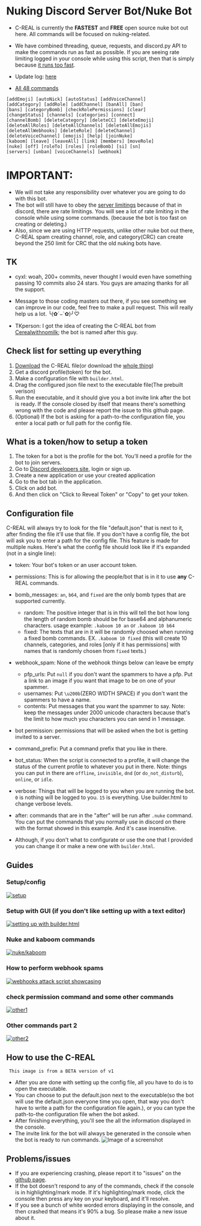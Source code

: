 # Nuking Discord Server Bot/Nuke Bot
* C-REAL is currently the **FASTEST** and **FREE** open source nuke bot out here. All commands will be focused on nuking-related.

* We have combined threading, queue, requests, and discord.py API to make the commands run as fast as possible. If you are seeing rate limiting logged in your console while using this script, then that is simply because <ins>it runs too fast</ins>.

* Update log: [here](news.txt)

* [All 48 commands](manual.md)

```
[addEmoji] [autoNick] [autoStatus] [addVoiceChannel] 
[addCategory] [addRole] [addChannel] [banAll] [ban] 
[bans] [categoryBomb] [checkRolePermissions] [clear] 
[changeStatus] [channels] [categories] [connect] 
[channelBomb] [deleteCategory] [deleteCC] [deleteEmoji] 
[deleteAllRoles] [deleteAllChannels] [deleteAllEmojis] 
[deleteAllWebhooks] [deleteRole] [deleteChannel] 
[deleteVoiceChannel] [emojis] [help] [joinNuke] 
[kaboom] [leave] [leaveAll] [link] [members] [moveRole] 
[nuke] [off] [roleTo] [roles] [roleBomb] [si] [sn] 
[servers] [unban] [voiceChannels] [webhook]
```

# IMPORTANT: 
* We will not take any responsibility over whatever you are going to do with this bot.
* The bot will still have to obey the [server limitings](https://discordia.me/en/server-limits) because of that in discord, there are rate limitings. You will see a lot of rate limiting in the console while using some commands. (because the bot is too fast on creating or deleting.)
* Also, since we are using HTTP requests, unlike other nuke bot out there, C-REAL spam creating channel, role, and category(CRC) can create beyond the 250 limit for CRC that the old nuking bots have.

## TK

* cyxl: woah, 200+ commits, never thought I would even have something passing 10 commits also 24 stars. You guys are amazing thanks for all the support.

* Message to those coding masters out there, if you see something we can improve in our code, feel free to make a pull request. This will really help us a lot. ╰(✿´⌣\`✿)╯♡

* TKperson: I got the idea of creating the C-REAL bot from [Cerealwithnomilk](https://www.youtube.com/channel/UCxX7O68badw2sBbcvQK0wBQ); the bot is named after this guy.

## Check list for setting up everything
1. [Download](https://github.com/TKperson/Nuking-Discord-Server-Bot-Nuke-Bot/releases/latest/download/c-realV2.zip) the C-REAL file(or download the [whole thing](https://github.com/TKperson/Nuking-Discord-Server-Bot-Nuke-Bot/archive/master.zip))
2. Get a discord profile(token) for the bot.
3. Make a configuration file with `builder.html`.
4. Drag the configured json file next to the executable file(The prebuilt verison)
5. Run the executable, and it should give you a bot invite link after the bot is ready. If the console closed by itself that means there's something wrong with the code and please report the issue to this github page.
6. (Optional) If the bot is asking for a path-to-the configuration file, you enter a local path or full path for the config file.

## What is a token/how to setup a token
 1. The token for a bot is the profile for the bot. You'll need a profile for the bot to join servers.
 2. Go to [Discord developers site](https://discord.com/developers/applications), login or sign up.
 3. Create a new application or use your created application
 4. Go to the bot tab in the application.
 5. Click on add bot.
 6. And then click on "Click to Reveal Token" or "Copy" to get your token.

## Configuration file
C-REAL will always try to look for the file "default.json" that is next to it, after finding the file it'll use that file. If you don't have a config file, the bot will ask you to enter a path for the config file. This feature is made for multiple nukes.
Here's what the config file should look like if it's expanded (not in a single line):

* token: Your bot's token or an user account token.
* permissions: This is for allowing the people/bot that is in it to use __any__ C-REAL commands.
* bomb_messages: `an`, `b64`, and `fixed` are the only bomb types that are supported currently.
  * random: The positive integer that is in this will tell the bot how long the length of random bomb should be for base64 and alphanumeric characters. usage example: `.kaboom 10 an` or `.kaboom 10 b64`
  * fixed: The texts that are in it will be randomly choosed when running a fixed bomb commands. EX. `.kaboom 10 fixed` (this will create 10 channels, categories, and roles [only if it has permissions] with names that is randomly chosen from `fixed` texts.)
* webhook_spam: None of the webhook things below can leave be empty
  * pfp_urls: Put `null` if you don't want the spammers to have a pfp. Put a link to an image if you want that image to be on one of your spammer.
  * usernames: Put `\u200b`(ZERO WIDTH SPACE) if you don't want the spammers to have a name.
  * contents: Put messages that you want the spammer to say. Note: keep the messages under 2000 unicode characters because that's the limit to how much you characters you can send in 1 message.
* bot permission: permissions that will be asked when the bot is getting invited to a server.
* command_prefix: Put a command prefix that you like in there.
* bot_status: When the script is connected to a profile, it will change the status of the current profile to whatever you put in there. Note: things you can put in there are `offline`, `invisible`, `dnd` (or `do_not_disturb`), `online`, or `idle`.
* verbose: Things that will be logged to you when you are running the bot. `0` is nothing will be logged to you. `15` is everything. Use builder.html to change verbose levels.
* after: commands that are in the "after" will be run after `.nuke` command. You can put the commands that you normally use in discord on there with the format showed in this example. And it's case insensitive.

* Although, if you don't what to configurate or use the one that I provided you can change it or make a new one with `builder.html`.

## Guides
### Setup/config
[![setup](http://img.youtube.com/vi/ovEj9Rjq2sQ/0.jpg)](http://www.youtube.com/watch?v=ovEj9Rjq2sQ "setup")
### Setup with GUI (if you don't like setting up with a text editor)
[![setting up with builder.html](http://img.youtube.com/vi/DXnEFoHwL1A/0.jpg)](http://www.youtube.com/watch?v=DXnEFoHwL1A "setting up with builder.html")
### Nuke and kaboom commands
[![nuke/kaboom](http://img.youtube.com/vi/GTs3mvyoh5U/0.jpg)](http://www.youtube.com/watch?v=GTs3mvyoh5U "nuke/kaboom")
### How to perform webhook spams
[![webhooks attack script showcasing](http://img.youtube.com/vi/0jFdbY9Q2HQ/0.jpg)](http://www.youtube.com/watch?v=0jFdbY9Q2HQ "webhooks")
### check permission command and some other commands
[![other1](http://img.youtube.com/vi/gGxeg3lyNDQ/0.jpg)](http://www.youtube.com/watch?v=gGxeg3lyNDQ "other1")
### Other commands part 2
[![other2](http://img.youtube.com/vi/IBOahDX1QHg/0.jpg)](http://www.youtube.com/watch?v=IBOahDX1QHg "other2")

## How to use the C-REAL
``` This image is from a BETA version of v1```
* After you are done with setting up the config file, all you have to do is to open the executable.
* You can choose to put the default.json next to the executable(so the bot will use the default.json everyone time you open, that way you don't have to write a path for the configuration file again.), or you can type the path-to-the configuration file when the bot asked.
* After finishing everything, you'll see the all the information displayed in the console.
* The invite link for the bot will always be generated in the console when the bot is ready to run commands.
![Image of a screenshot](https://snipboard.io/p4EjKZ.jpg)

## Problems/issues
* If you are experiencing crashing, please report it to "issues" on the [github page](https://github.com/TKperson/Nuking-Discord-Server-Bot-Nuke-Bot).
* If the bot doesn't respond to any of the commands, check if the console is in highlighting/mark mode. If it's highlighting/mark mode, click the console then press any key on your keyboard, and it'll resolve.
* If you see a bunch of white worded errors displaying in the console, and then crashed that means it's 90% a bug. So please make a new issue about it.
